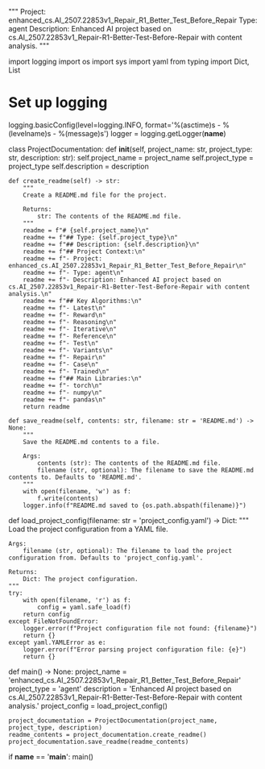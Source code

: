 """
Project: enhanced_cs.AI_2507.22853v1_Repair_R1_Better_Test_Before_Repair
Type: agent
Description: Enhanced AI project based on cs.AI_2507.22853v1_Repair-R1-Better-Test-Before-Repair with content analysis.
"""

import logging
import os
import sys
import yaml
from typing import Dict, List

# Set up logging
logging.basicConfig(level=logging.INFO, format='%(asctime)s - %(levelname)s - %(message)s')
logger = logging.getLogger(__name__)

class ProjectDocumentation:
    def __init__(self, project_name: str, project_type: str, description: str):
        self.project_name = project_name
        self.project_type = project_type
        self.description = description

    def create_readme(self) -> str:
        """
        Create a README.md file for the project.

        Returns:
            str: The contents of the README.md file.
        """
        readme = f"# {self.project_name}\n"
        readme += f"## Type: {self.project_type}\n"
        readme += f"## Description: {self.description}\n"
        readme += f"## Project Context:\n"
        readme += f"- Project: enhanced_cs.AI_2507.22853v1_Repair_R1_Better_Test_Before_Repair\n"
        readme += f"- Type: agent\n"
        readme += f"- Description: Enhanced AI project based on cs.AI_2507.22853v1_Repair-R1-Better-Test-Before-Repair with content analysis.\n"
        readme += f"## Key Algorithms:\n"
        readme += f"- Latest\n"
        readme += f"- Reward\n"
        readme += f"- Reasoning\n"
        readme += f"- Iterative\n"
        readme += f"- Reference\n"
        readme += f"- Test\n"
        readme += f"- Variants\n"
        readme += f"- Repair\n"
        readme += f"- Case\n"
        readme += f"- Trained\n"
        readme += f"## Main Libraries:\n"
        readme += f"- torch\n"
        readme += f"- numpy\n"
        readme += f"- pandas\n"
        return readme

    def save_readme(self, contents: str, filename: str = 'README.md') -> None:
        """
        Save the README.md contents to a file.

        Args:
            contents (str): The contents of the README.md file.
            filename (str, optional): The filename to save the README.md contents to. Defaults to 'README.md'.
        """
        with open(filename, 'w') as f:
            f.write(contents)
        logger.info(f"README.md saved to {os.path.abspath(filename)}")

def load_project_config(filename: str = 'project_config.yaml') -> Dict:
    """
    Load the project configuration from a YAML file.

    Args:
        filename (str, optional): The filename to load the project configuration from. Defaults to 'project_config.yaml'.

    Returns:
        Dict: The project configuration.
    """
    try:
        with open(filename, 'r') as f:
            config = yaml.safe_load(f)
        return config
    except FileNotFoundError:
        logger.error(f"Project configuration file not found: {filename}")
        return {}
    except yaml.YAMLError as e:
        logger.error(f"Error parsing project configuration file: {e}")
        return {}

def main() -> None:
    project_name = 'enhanced_cs.AI_2507.22853v1_Repair_R1_Better_Test_Before_Repair'
    project_type = 'agent'
    description = 'Enhanced AI project based on cs.AI_2507.22853v1_Repair-R1-Better-Test-Before-Repair with content analysis.'
    project_config = load_project_config()

    project_documentation = ProjectDocumentation(project_name, project_type, description)
    readme_contents = project_documentation.create_readme()
    project_documentation.save_readme(readme_contents)

if __name__ == '__main__':
    main()